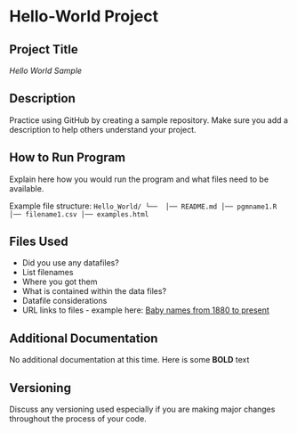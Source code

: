 # Hello-World Project

## Project Title
*Hello World Sample*

## Description
Practice using GitHub by creating a sample repository. Make sure you add a description to help others understand your project.

## How to Run Program
Explain here how you would run the program and what files need to be available.

Example file structure:
`Hello_World/
└── 
    │── README.md
    │── pgmname1.R
    │── filename1.csv
    │── examples.html`

## Files Used
- Did you use any datafiles?
- List filenames
- Where you got them
- What is contained within the data files?
- Datafile considerations
- URL links to files - example here: [Baby names from 1880 to present](https://catalog.data.gov/dataset/baby-names-from-social-security-card-applications-national-level-data)

## Additional Documentation
No additional documentation at this time. Here is some **BOLD** text

## Versioning
Discuss any versioning used especially if you are making major changes throughout the process of your code.
